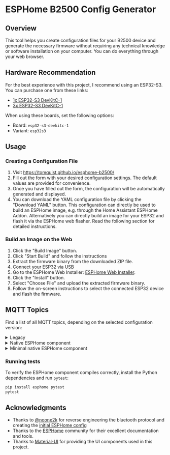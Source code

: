 
# ESPHome B2500 Config Generator

## Overview

This tool helps you create configuration files for your B2500 device and generate the necessary firmware without requiring any technical knowledge or software installation on your computer. You can do everything through your web browser.

## Hardware Recommendation

For the best experience with this project, I recommend using an ESP32-S3. You can purchase one from these links:
- [1x ESP32-S3 DevKitC-1](https://amzn.to/429OJDX)
- [3x ESP32-S3 DevKitC-1](https://amzn.to/3PwGRVv)

When using these boards, set the following options:
- Board: `esp32-s3-devkitc-1`
- Variant: `esp32s3`

## Usage

### Creating a Configuration File

1. Visit https://tomquist.github.io/esphome-b2500/
2. Fill out the form with your desired configuration settings. The default values are provided for convenience.
3. Once you have filled out the form, the configuration will be automatically generated and displayed.
4. You can download the YAML configuration file by clicking the "Download YAML" button. This configuration can directly be used to build an ESPHome image, e.g. through the Home Assistant ESPHome Addon. Alternatively you can directly build an image for your ESP32 and flash it via the ESPHome web flasher. Read the following section for detailed instructions.

### Build an Image on the Web

1. Click the "Build Image" button.
2. Click "Start Build" and follow the instructions
3. Extract the firmware binary from the downloaded ZIP file.
4. Connect your ESP32 via USB
5. Go to the ESPHome Web Installer: [ESPHome Web Installer](https://web.esphome.io/).
6. Click the "Install" button.
7. Select "Choose File" and upload the extracted firmware binary.
8. Follow the on-screen instructions to select the connected ESP32 device and flash the firmware.

## MQTT Topics

Find a list of all MQTT topics, depending on the selected configuration version:
<details>
   <summary>Legacy</summary>
   Find a detailed list of topics [here](https://github.com/noone2k/hm2500pub/wiki/ESP32-MQTT-TOPICS).
</details>
<details>
<summary>Native ESPHome component</summary>
   
  The base topic prefix is `b2500`, unless you changed it via "MQTT > Topic". Replace `{storage}` with `1`, `2` or `3` for the respective device, and `{timer}` with a number from `1` to `5` for timer settings.

### System-wide Topics

| Description | Read Topic | Write Topic | Available in version |
|------------|------------|-------------|---------------------|
| Total System Input Power | b2500/S/pv/power | - | v1, v2 |
| Total System Output Power | b2500/S/power/power | - | v1, v2 |
| Total System Daily Energy Input | b2500/S/pv/energy | - | v1, v2 |
| Total System Daily Energy Output | b2500/S/power/energy | - | v1, v2 |
| Total System Remaining Capacity | b2500/S/battery/remaining_capacity | - | v1, v2 |
| Controller Restart | - | b2500/restart/set | v1, v2 |

| Description | Read Topic | Write Topic | Available in version |
|------------|------------|-------------|---------------------|
| Debug Logs | b2500/debug | - | v1, v2 |
| ESP32 Temperature | b2500/esp32/temperature | - | v1, v2 |
| ESP32 Uptime | b2500/esp32/uptime | - | v1, v2 |

### Device Information

| Description | Read Topic | Write Topic | Available in version |
|------------|------------|-------------|---------------------|
| Device Generation | b2500/{storage}/device/generation | - | v1, v2 |
| Device Name | b2500/{storage}/device/name | - | v1, v2 |
| Device Type | b2500/{storage}/device/type | - | v1, v2 |
| Device ID | b2500/{storage}/device/id | - | v1, v2 |
| Device Firmware Version | b2500/{storage}/device/fw_version | - | v1, v2 |
| Device MAC Address | b2500/{storage}/device/ble_mac | - | v1, v2 |
| FC41D Firmware Version | b2500/{storage}/device/fc41d_fw | - | v1, v2 |
| Device Scene | b2500/{storage}/device/scene | - | v1, v2 |
| Device Region | b2500/{storage}/device/region | - | v1, v2 |
| Last Response | b2500/{storage}/device/last_response | - | v1, v2 |
| Device Time | b2500/{storage}/device/time | - | v2 only |

### Connection Status

| Description | Read Topic | Write Topic | Available in version |
|------------|------------|-------------|---------------------|
| WiFi SSID | b2500/{storage}/device/wifi_ssid | - | v1, v2 |
| WiFi Connected Status | b2500/{storage}/device/wifi_ok | - | v1, v2 |
| WiFi Configuration | - | b2500/{storage}/wifi/set | v1, v2 |
| MQTT Connected Status | b2500/{storage}/device/mqtt_ok | - | v1, v2 |
| MQTT Configuration | - | b2500/{storage}/mqtt/set | v1, v2 |
| MQTT Reset | - | b2500/{storage}/mqtt/reset | v2 only |
| Bluetooth Status | b2500/{storage}/device/ble_ok | - | v1, v2 |
| Bluetooth Enable | b2500/{storage}/bluetooth/enabled | b2500/{storage}/bluetooth/enabled/set | v1, v2 |

### Power

| Description | Read Topic | Write Topic | Available in version |
|------------|------------|-------------|---------------------|
| PV Input 1 Power | b2500/{storage}/pv1/power | - | v1, v2 |
| PV Input 2 Power | b2500/{storage}/pv2/power | - | v1, v2 |
| Total Input Power | b2500/{storage}/pv/power | - | v1, v2 |
| Total System Input Power | b2500/S/pv/power | - | v1, v2 |
| Output 1 Power | b2500/{storage}/power1/power | - | v1, v2 |
| Output 2 Power | b2500/{storage}/power2/power | - | v1, v2 |
| Total Output Power | b2500/{storage}/power/power | - | v1, v2 |
| Total System Output Power | b2500/S/power/power | - | v1, v2 |
| Daily Energy Input | b2500/{storage}/pv/energy | - | v1, v2 |
| Daily Energy Output | b2500/{storage}/power/energy | - | v1, v2 |
| Total System Daily Energy Input | b2500/S/pv/energy | - | v1, v2 |
| Total System Daily Energy Output | b2500/S/power/energy | - | v1, v2 |

## Status

| Description | Read Topic | Write Topic | Available in version |
|------------|------------|-------------|---------------------|
| PV Input 1 Active | b2500/{storage}/pv1/active | - | v1, v2 |
| PV Input 2 Active | b2500/{storage}/pv2/active | - | v1, v2 |
| PV Input 1 Transparent | b2500/{storage}/pv1/transparent | - | v1, v2 |
| PV Input 2 Transparent | b2500/{storage}/pv2/transparent | - | v1, v2 |
| Output 1 Active | b2500/{storage}/power1/active | - | v1, v2 |
| Output 2 Active | b2500/{storage}/power2/active | - | v1, v2 |
| Output 1 Enabled | b2500/{storage}/power1/enabled | b2500/{storage}/power1/enabled/set | v1 only |
| Output 2 Enabled | b2500/{storage}/power2/enabled | b2500/{storage}/power2/enabled/set | v1 only |
| Extension 1 Connected | b2500/{storage}/extern1/connected | - | v1, v2 |
| Extension 2 Connected | b2500/{storage}/extern2/connected | - | v1, v2 |
| Temperature 1 | b2500/{storage}/device/temp1 | - | v1, v2 |
| Temperature 2 | b2500/{storage}/device/temp2 | - | v1, v2 |

### Battery

| Description | Read Topic | Write Topic | Available in version |
|------------|------------|-------------|---------------------|
| Battery Level (SOC) | b2500/{storage}/battery/remaining_percent | - | v1, v2 |
| Battery Capacity | b2500/{storage}/battery/remaining_capacity | - | v1, v2 |
| Cell Voltage Data | b2500/{storage}/battery/cell_voltage | - | v1, v2 |
| Charge Mode | b2500/{storage}/battery/charge_mode | b2500/{storage}/battery/charge_mode/set | v1, v2 |
| Discharge Threshold | b2500/{storage}/battery/discharge_threshold | b2500/{storage}/battery/discharge_threshold/set | v1 only |
| Depth of Discharge | b2500/{storage}/battery/dod | b2500/{storage}/battery/dod/set | v1, v2 |

### Smart Meter (v2 only)

| Description | Read Topic | Write Topic | Available in version |
|------------|------------|-------------|---------------------|
| Smart Meter Connected | b2500/{storage}/smartmeter/connected | - | v2 only |
| Smart Meter Enabled | b2500/{storage}/smartmeter/enabled | b2500/{storage}/smartmeter/enabled/set | v2 only |
| Smart Meter Power Out | b2500/{storage}/smartmeter/out | - | v2 only |
| Smart Meter Value | b2500/{storage}/smartmeter/value | - | v2 only |

### Timer Settings (v2 only)

| Description | Read Topic | Write Topic | Available in version |
|------------|------------|-------------|---------------------|
| Timer Enabled | b2500/{storage}/timer/{timer}/enabled | b2500/{storage}/timer/{timer}/enabled/set | v2 only |
| Timer Start Time | b2500/{storage}/timer/{timer}/start | b2500/{storage}/timer/{timer}/start/set | v2 only |
| Timer End Time | b2500/{storage}/timer/{timer}/end | b2500/{storage}/timer/{timer}/end/set | v2 only |
| Timer Output Power | b2500/{storage}/timer/{timer}/power | b2500/{storage}/timer/{timer}/power/set | v2 only |

### System Control

| Description | Read Topic | Write Topic | Available in version |
|------------|------------|-------------|---------------------|
| Device Reboot | - | b2500/{storage}/reboot/set | v1, v2 |
| Factory Reset | - | b2500/{storage}/factory_settings/set | v1, v2 |


### Value Formats

- Cell Voltage Data (`b2500/{storage}/battery/cell_voltage`):
```json
{
    "cells": [3.325, 3.324, 3.324, 3.324, 3.324, 3.325, 3.325, 3.324, 3.323, 3.324, 3.324, 3.323, 3.325, 3.323],
    "min": 3.323,
    "max": 3.325,
    "avg": 3.324071429,
    "sum": 46.537,
    "delta": 0.002
}
```
</details>
<details>
<summary>Minimal native ESPHome component</summary>

The base topic prefix is configurable via `mqtt.topic`, defaulting to `b2500`. All device-specific topics start with `{topic_prefix}/{storage}/`:
- Replace `{topic_prefix}` with the configured MQTT topic prefix (defaults to "b2500")
- Replace `{storage}` with device number (1, 2, etc.)
- Replace `{output}` with output number (1 or 2)
- `{grid_power_topic}`, `{limit_state_topic}`, and `{limit_cmd_topic}` are configurable for PowerZero feature
- Power meter topics are only available when the feature is enabled in configuration
- PowerZero features are only available when enabled in configuration

### System-wide Topics

| Description | Read Topic | Write Topic | Available in version |
|------------|------------|-------------|---------------------|
| Debug Logs | {topic_prefix}/debug | - | v1, v2 |
| ESP32 Temperature | {topic_prefix}/esp32/temperature | - | v1, v2 |
| ESP32 Uptime | {topic_prefix}/esp32/uptime | - | v1, v2 |
| Total System Energy In | {topic_prefix}/S/pv/energy | - | v1, v2 |
| Total System Energy Out | {topic_prefix}/S/power/energy | - | v1, v2 |
| Controller Restart | - | {topic_prefix}/restart/set | v1, v2 |

### Device Information

| Description | Read Topic | Write Topic | Available in version |
|------------|------------|-------------|---------------------|
| Device Info | {topic_prefix}/{storage}/device | - | v1, v2 |
| Runtime Info | {topic_prefix}/{storage}/runtime | - | v1, v2 |
| Cell Info | {topic_prefix}/{storage}/cell | - | v1, v2 |
| WiFi Info | {topic_prefix}/{storage}/wifi | - | v1, v2 |
| FC41D Info | {topic_prefix}/{storage}/fc41d | - | v1, v2 |
| Timer Info | {topic_prefix}/{storage}/timer | - | v2 only |

### Connection Status

| Description | Read Topic | Write Topic | Value Format Example | Available in version |
|------------|------------|-------------|---------------------|---------------------|
| Bluetooth Status | {topic_prefix}/{storage}/bluetooth/enabled | {topic_prefix}/{storage}/bluetooth/enabled/set | "ON" or "OFF" | v1, v2 |
| WiFi Configuration | - | {topic_prefix}/{storage}/wifi/set | `{"ssid": "network_name", "password": "wifi_password"}` | v1, v2 |
| MQTT Configuration | - | {topic_prefix}/{storage}/mqtt/set | `{"host": "mqtt.local", "port": 1883, "username": "user", "password": "pass"}` | v1, v2 |
| MQTT Reset | - | {topic_prefix}/{storage}/mqtt/reset | - | v2 only |

### Timer Control (V2 Only)

| Description | Read Topic | Write Topic | Value Format Example | Available in version |
|------------|------------|-------------|---------------------|---------------------|
| Set Timer Configuration | - | {topic_prefix}/{storage}/timer/set | `{"enabled": true, "outputPower": 500, "start": {"hour": 8, "minute": 0}, "end": {"hour": 17, "minute": 0}}` | v2 only |

### Device Control

| Description | Read Topic | Write Topic | Value Format Example | Available in version |
|------------|------------|-------------|---------------------|---------------------|
| Device Reboot | - | {topic_prefix}/{storage}/reboot/set | - | v1, v2 |
| Factory Reset | - | {topic_prefix}/{storage}/factory_settings/set | - | v1, v2 |
| Charge Mode | - | {topic_prefix}/{storage}/charge_mode/set | "LoadFirst" or "SimultaneousChargeAndDischarge" (V2) or "PV2Passthrough" (V1) | v1, v2 |
| Discharge Threshold | - | {topic_prefix}/{storage}/discharge_threshold/set | Integer value | v1 only |
| Depth of Discharge | - | {topic_prefix}/{storage}/dod/set | Integer value | v1 only |
| Output Enable | - | {topic_prefix}/{storage}/power{output}/enabled/set | "ON" or "OFF" | v1 only |

### PowerZero Features (Optional)

| Description | Read Topic | Write Topic | Available in version |
|------------|------------|-------------|---------------------|
| PowerZero Enable | {topic_prefix}/npw/enabled | {topic_prefix}/npw/enabled/set | v1, v2 |
| Maximum Limit | {topic_prefix}/npw/max_limit | {topic_prefix}/npw/max_limit/set | v1, v2 |
| Grid Power Subscription | {grid_power_topic} | - | v1, v2 |
| OpenDTU Limit | {limit_state_topic} | {limit_cmd_topic} | v1, v2 |

### Power Meter Features (Optional)

| Description | Read Topic | Write Topic | Available in version |
|------------|------------|-------------|---------------------|
| Voltage | {topic_prefix}/voltage | - | v1, v2 |
| Current | {topic_prefix}/current | - | v1, v2 |
| Power | {topic_prefix}/power | - | v1, v2 |
| Frequency | {topic_prefix}/frequency | - | v1, v2 |
| Daily Energy | {topic_prefix}/energy_daily | - | v1, v2 |


### Value Formats

#### Cell Voltage Data (b2500/{storage}/cell):
```json
{
    "cells": [3.325, 3.324, 3.324, 3.324, 3.324, 3.325, 3.325, 3.324, 3.323, 3.324, 3.324, 3.323, 3.325, 3.323],
    "min": 3.323,
    "max": 3.325,
    "avg": 3.324071429,
    "sum": 46.537,
    "delta": 0.002
}
```

#### Runtime Info (b2500/{storage}/runtime):
```json
{
    "in1": {
        "active": true,
        "transparent": false,
        "power": 120
    },
    "in2": {
        "active": true,
        "transparent": false,
        "power": 80
    },
    "soc": 85,
    "capacity": 2000,
    "deviceVersion": "1.2.3",
    "chargeMode": "LoadFirst",
    "out1": {
        "active": true,
        "power": 100,
        "enabled": true
    },
    "out2": {
        "active": true,
        "power": 50,
        "enabled": true
    },
    "dod": 80,
    "wifiConnected": true,
    "mqttConnected": true,
    "dischargeThreshold": 20,
    "scene": "DAY",
    "region": "EU",
    "extern": {
        "connected1": false,
        "connected2": false
    },
    "time": "14:30",
    "temperature": {
        "low": 25,
        "high": 35
    }
}
```

#### Timer Info (b2500/{storage}/timer) - V2 Only:
```json
{
    "adaptiveModeEnabled": true,
    "smartMeter": {
        "connected": true,
        "reading": 1500,
        "power": 800,
        "unknown": 0
    },
    "timer1": {
        "enabled": true,
        "outputPower": 500,
        "start": {
            "hour": 8,
            "minute": 0
        },
        "end": {
            "hour": 17,
            "minute": 0
        }
    }
    // timer2 through timer5 follow same format
}
```

</details>

### Running tests

To verify the ESPHome component compiles correctly, install the
Python dependencies and run `pytest`:

```bash
pip install esphome pytest
pytest
```

## Acknowledgments

- Thanks to [@noone2k](https://github.com/noone2k) for reverse engineering the bluetooth protocol and creating the [initial ESPHome config](https://github.com/noone2k/hm2500pub)
- Thanks to the [ESPHome](https://esphome.io/) community for their excellent documentation and tools.
- Thanks to [Material-UI](https://mui.com/) for providing the UI components used in this project.

